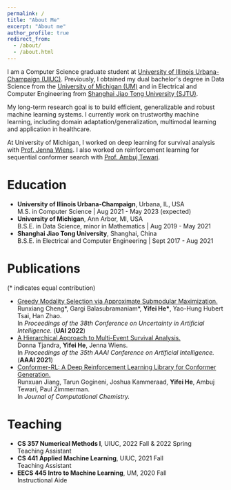 ```yaml
---
permalink: /
title: "About Me"
excerpt: "About me"
author_profile: true
redirect_from: 
  - /about/
  - /about.html
---
```


I am a Computer Science graduate student at [University of Illinois Urbana-Champaign (UIUC)](https://cs.illinois.edu/). Previously, I obtained my dual bachelor's degree in Data Science from the [University of Michigan (UM)](https://cse.engin.umich.edu/) and in Electrical and Computer Engineering from [Shanghai Jiao Tong University (SJTU)](https://www.ji.sjtu.edu.cn/). 

My long-term research goal is to build efficient, generalizable and robust machine learning systems. I currently work on trustworthy machine learning, including domain adaptation/generalization, multimodal learning and application in healthcare. 

At University of Michigan, I worked on deep learning for survival analysis with [Prof. Jenna Wiens](http://www-personal.umich.edu/~wiensj/). I also worked on reinforcement learning for sequential conformer search with [Prof. Ambuj Tewari](https://ambujtewari.github.io/).

Education
======
* **University of Illinois Urbana-Champaign**, Urbana, IL, USA <br>
  M.S. in Computer Science | Aug 2021 - May 2023 (expected)
* **University of Michigan**, Ann Arbor, MI, USA <br>
  B.S.E. in Data Science, minor in Mathematics | Aug 2019 - May 2021
* **Shanghai Jiao Tong University**, Shanghai, China <br>
  B.S.E. in Electrical and Computer Engineering | Sept 2017 - Aug 2021

Publications
======
(* indicates equal contribution)
* [Greedy Modality Selection via Approximate Submodular Maximization.](https://openreview.net/pdf?id=HzMNL_8i5g5) <br>
  Runxiang Cheng\*, Gargi Balasubramaniam\*, **Yifei He\***, Yao-Hung Hubert Tsai, Han Zhao. <br>
  In <em>Proceedings of the 38th Conference on Uncertainty in Artificial Intelligence.</em> (**UAI 2022**)
* [A Hierarchical Approach to Multi-Event Survival Analysis.](https://www.aaai.org/AAAI21Papers/AAAI-8417.TjandraD.pdf) <br>
  Donna Tjandra, **Yifei He**, Jenna Wiens. <br>
  In <em>Proceedings of the 35th AAAI Conference on Artificial Intelligence.</em> (**AAAI 2021**)
* [Conformer-RL: A Deep Reinforcement Learning Library for Conformer Generation.](https://onlinelibrary.wiley.com/doi/pdf/10.1002/jcc.26984) <br>
  Runxuan Jiang, Tarun Gogineni, Joshua Kammeraad, **Yifei He**, Ambuj Tewari, Paul Zimmerman.   <br>
  In <em>Journal of Computational Chemistry.</em>

Teaching
======
* **CS 357 Numerical Methods I**, UIUC, 2022 Fall & 2022 Spring <br>
  Teaching Assistant
* **CS 441 Applied Machine Learning**, UIUC, 2021 Fall <br>
  Teaching Assistant
* **EECS 445 Intro to Machine Learning**, UM, 2020 Fall <br>
  Instructional Aide


<!-- ![](/images/1.jpg) ![](/images/2.jpg)

<p float="left">
  <img src="/images/1.jpg" width="390" /> <img src="/images/2.jpg" width="350" /> 
  <img src="/images/3.jpg" width="380" /> <img src="/images/5.jpg" width="380" /> 
  <!-- <img src="/img3.png" width="100" /> -->
<!-- </p> -->

<!-- |<img src="/images/3.jpg" width="390" />|<img src="/images/2.jpg" width="350" /> |
|---------------------------------------|----------------------------------------|
|<img src="/images/5.jpg" width="380" />| <img src="/images/6.jpg" width="380" />|
|---------------------------------------|----------------------------------------|
|<img src="/images/1.jpg" width="380" />| <img src="/images/4.jpg" width="380" />| -->

<script type="text/javascript" id="clustrmaps" src="//cdn.clustrmaps.com/map_v2.js?cl=8288ae&w=a&t=n&d=ly59zV1UzWi2oiROhB1R4JdoWHGFOp3VzSfO2zqMAPQ&co=ffffff&cmo=ff5378&cmn=ff5353&ct=ffffff"></script>